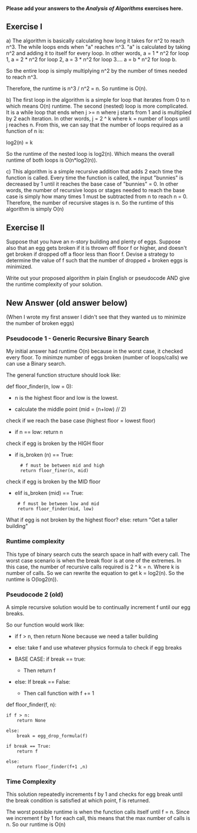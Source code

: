 #### Please add your answers to the ***Analysis of  Algorithms*** exercises here.

## Exercise I

a)
The algorithm is basically calculating how long it takes for n^2 to reach n^3. 
The while loops ends when "a" reaches n^3. "a" is calculated by taking n^2 and adding it to itself for every loop.  In other words, a = 1 * n^2 for loop 1, a = 2 * n^2 for loop 2, a = 3 * n^2 for loop 3.... a = b * n^2 for loop b.

So the entire loop is simply multiplying n^2 by the number of times needed to reach n^3.

Therefore, the runtime is n^3 / n^2 = n.  So runtime is O(n).

b) 
The first loop in the algorithm is a simple for loop that iterates from 0 to n which means O(n) runtime.
The second (nested) loop is more complicated. It is a while loop that ends when j >= n where j starts from 1 and is multiplied by 2 each iteration. In other words, j = 2 ^ k where k = number of loops until j reaches n.  From this, we 
can say that the number of loops required as a function of n is:

log2(n) = k

So the runtime of the nested loop is log2(n).  Which means the overall runtime of both loops is O(n*log2(n)).


c) 
This algorithm is a simple recursive addition that adds 2 each time the function is called. Every time the function is called, the input "bunnies" is decreased by 1 until it reaches the base case of "bunnies" = 0.
In other words, the number of recursive loops or stages needed to reach the base case is simply how many times 1 must be subtracted from n to reach n = 0. Therefore, the number of recursive stages is n.  So the runtime of this algorithm is simply O(n)

## Exercise II
Suppose that you have an n-story building and plenty of eggs. Suppose also that an egg gets broken if it is thrown off floor f or higher, and doesn't get broken if dropped off a floor less than floor f. Devise a strategy to determine the value of f such that the number of dropped + broken eggs is minimized.

Write out your proposed algorithm in plain English or pseudocode AND give the runtime complexity of your solution.

## New Answer (old answer below)

(When I wrote my first answer I didn't see that they wanted us to minimize the number of broken eggs)

### Pseudocode 1 - Generic Recursive Binary Search
My initial answer had runtime O(n) because in the worst case, it checked every floor. To minimze number of eggs broken (number of loops/calls) we can use a Binary search.

The general function structure should look like:

def floor_finder(n, low = 0):
 - n is the highest floor and low is the lowest.

 - calculate the middle point (mid = (n+low) // 2)

check if we reach the base case (highest floor = lowest floor)
 - if n == low:
    return n

check if egg is broken by the HIGH floor
- if is_broken (n) == True:

        # f must be between mid and high
        return floor_finer(n, mid)


check if egg is broken by the MID floor
 - elif is_broken (mid) == True:
        
        # f must be between low and mid
        return floor_finder(mid, low)


What if egg is not broken by the highest floor?
  else:
        return "Get a taller building"


### Runtime complexity

This type of binary search cuts the search space in half with every call. The worst case scenario is when the break floor is at one of the extremes. In this case, the number of recursive calls required is 2 ^ k = n. Where k is number of calls. So we can rewrite the equation to get k = log2(n).  So the runtime is O(log2(n)).


### Pseudocode 2 (old)

A simple recursive solution would be to continually increment f until our egg breaks.

So our function would work like:

 - if f > n, then return None because we need a taller building

 - else: take f and use whatever physics formula to check if egg breaks

 - BASE CASE: if break == true:
    - Then return f

 - else: If break == False:
    - Then call function with f += 1


def floor_finder(f, n):

    if f > n:
        return None

    else:
        break = egg_drop_formula(f)

    if break == True:
        return f

    else:
        return floor_finder(f+1 ,n)

### Time Complexity

This solution repeatedly increments f by 1 and checks for egg break until the break condition is satisfied at which point, f is returned.

The worst possible runtime is when the function calls itself until f = n. Since we increment f by 1 for each call, this means that the max number of calls is n.  So our runtime is O(n)